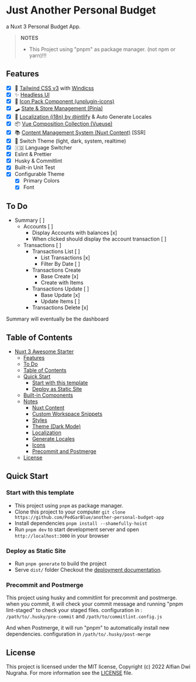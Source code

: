 # Just Another Personal Budget
a Nuxt 3 Personal Budget App.

> **NOTES** 
> - This Project using "pnpm" as package manager. (not npm or yarn)!!! 

## Features
- [x] 💨 [Tailwind CSS v3](https://tailwindcss.com/) with [Windicss](https://windicss.org/)
- [x] ✨ [Headless UI](https://headlessui.dev/)
- [x] 🔔 [Icon Pack Component (unplugin-icons)](https://icones.js.org/)
- [x] 🛹 [State & Store Management (Pinia)](https://pinia.vuejs.org/)
- [x] 🚩 [Localization (i18n) by @intlify](https://github.com/intlify/nuxt3) & Auto Generate Locales
- [x] 📦 [Vue Composition Collection (Vueuse)](https://vueuse.org/)
- [x] 📚 [Content Management System (Nuxt Content)](https://content.nuxtjs.org/) [SSR]
- [x] 🌙 Switch Theme (light, dark, system, realtime)
- [x] 🇮🇩 Language Switcher
- [x] Eslint & Prettier
- [x] Husky & Commitlint
- [x] Built-in Unit Test
- [x] Configurable Theme
  - [x] Primary Colors
  - [x] Font

## To Do
- Summary [ ]
  - Accounts [ ]
    - Display Accounts with balances [x]
    - When clicked should display the account transaction [ ]
  - Transactions [ ]
    - Transactions List [ ]
      - List Transactions [x]
      - Filter By Date [ ]
    - Transactions Create
      - Base Create [x]
      - Create with Items
    - Transactions Update [ ]
      - Base Update [x]
      - Update Items [ ]
    - Transactions Delete [x]

Summary will eventually be the dashboard

## Table of Contents
- [Nuxt 3 Awesome Starter](#nuxt-3-awesome-starter)
  - [Features](#features)
  - [To Do](#to-do)
  - [Table of Contents](#table-of-contents)
  - [Quick Start](#quick-start)
    - [Start with this template](#start-with-this-template)
    - [Deploy as Static Site](#deploy-as-static-site)
  - [Built-in Components](#built-in-components)
  - [Notes](#notes)
    - [Nuxt Content](#nuxt-content)
    - [Custom Workspace Snippets](#custom-workspace-snippets)
    - [Styles](#styles)
    - [Theme (Dark Mode)](#theme-dark-mode)
    - [Localization](#localization)
    - [Generate Locales](#generate-locales)
    - [Icons](#icons)
    - [Precommit and Postmerge](#precommit-and-postmerge)
  - [License](#license)

## Quick Start
### Start with this template
* This project using `pnpm` as package manager.
* Clone this project to your computer `git clone https://github.com/PedGarBlue/another-personal-budget-app`
* Install dependencies `pnpm install --shamefully-hoist`
* Run `pnpm dev` to start development server and open `http://localhost:3000` in your browser
### Deploy as Static Site
* Run `pnpm generate` to build the project
* Serve `dist/` folder
Checkout the [deployment documentation](https://v3.nuxtjs.org/docs/deployment).

### Precommit and Postmerge
This project using husky and commitlint for precommit and postmerge.
when you commit, it will check your commit message and running "pnpm lint-staged" to check your staged files.
configuration in : `/path/to/.husky/pre-commit` and `/path/to/commitlint.config.js`

And when Postmerge, it will run "pnpm" to automatically install new dependencies.
configuration in `/path/to/.husky/post-merge`

## License
This project is licensed under the MIT license, Copyright (c) 2022 Alfian Dwi Nugraha. For more information see the [LICENSE](LICENSE.md) file.
